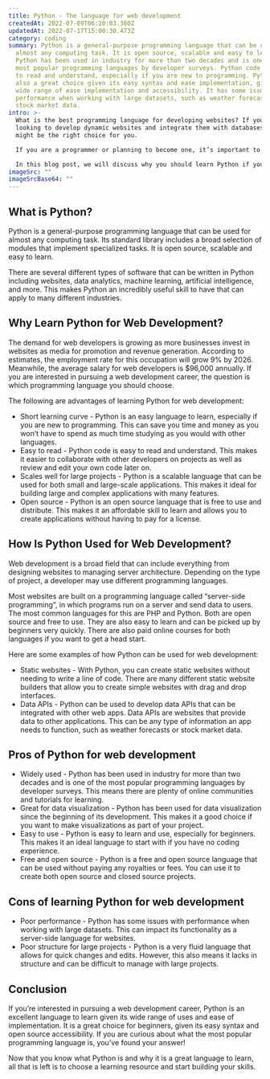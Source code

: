 ```yaml
---
title: Python - The language for web development
createdAt: 2022-07-09T06:20:03.380Z
updatedAt: 2022-07-17T15:00:30.473Z
category: coding
summary: Python is a general-purpose programming language that can be used for
  almost any computing task. It is open source, scalable and easy to learn.
  Python has been used in industry for more than two decades and is one of the
  most popular programming languages by developer surveys. Python code is easy
  to read and understand, especially if you are new to programming. Python is
  also a great choice given its easy syntax and ease implementation, given its
  wide range of ease implementation and accessibility. It has some issues with
  performance when working with large datasets, such as weather forecasts or
  stock market data.
intro: >-
  What is the best programming language for developing websites? If you’re
  looking to develop dynamic websites and integrate them with databases, Python
  might be the right choice for you. 

  If you are a programmer or planning to become one, it’s important to know what technologies will be useful in your future career. As the world of software development shifts from standalone desktop applications to internet-accessible services, new programming languages emerge almost monthly to meet this demand.

  In this blog post, we will discuss why you should learn Python if you want to become a web developer and what kind of job opportunities does it give you. Moreover, we will list some examples of companies using Python in their products as well as some resources on how to start learning this programming language.
imageSrc: ""
imageSrcBase64: ""
---
```


## What is Python?

Python is a general-purpose programming language that can be used for almost any computing task. Its standard library includes a broad selection of modules that implement specialized tasks. It is open source, scalable and easy to learn.

There are several different types of software that can be written in Python including websites, data analytics, machine learning, artificial intelligence, and more. This makes Python an incredibly useful skill to have that can apply to many different industries.

## Why Learn Python for Web Development?

The demand for web developers is growing as more businesses invest in websites as media for promotion and revenue generation. According to estimates, the employment rate for this occupation will grow 9% by 2026. Meanwhile, the average salary for web developers is $96,000 annually. If you are interested in pursuing a web development career, the question is which programming language you should choose.

The following are advantages of learning Python for web development:

- Short learning curve - Python is an easy language to learn, especially if you are new to programming. This can save you time and money as you won’t have to spend as much time studying as you would with other languages.
- Easy to read - Python code is easy to read and understand. This makes it easier to collaborate with other developers on projects as well as review and edit your own code later on.
- Scales well for large projects - Python is a scalable language that can be used for both small and large-scale applications. This makes it ideal for building large and complex applications with many features.
- Open source - Python is an open source language that is free to use and distribute. This makes it an affordable skill to learn and allows you to create applications without having to pay for a license.

## How Is Python Used for Web Development?

Web development is a broad field that can include everything from designing websites to managing server architecture. Depending on the type of project, a developer may use different programming languages.

Most websites are built on a programming language called “server-side programming”, in which programs run on a server and send data to users. The most common languages for this are PHP and Python. Both are open source and free to use. They are also easy to learn and can be picked up by beginners very quickly. There are also paid online courses for both languages if you want to get a head start.

Here are some examples of how Python can be used for web development:

- Static websites - With Python, you can create static websites without needing to write a line of code. There are many different static website builders that allow you to create simple websites with drag and drop interfaces.
- Data APIs - Python can be used to develop data APIs that can be integrated with other web apps. Data APIs are websites that provide data to other applications. This can be any type of information an app needs to function, such as weather forecasts or stock market data.

## Pros of Python for web development

- Widely used - Python has been used in industry for more than two decades and is one of the most popular programming languages by developer surveys. This means there are plenty of online communities and tutorials for learning.
- Great for data visualization - Python has been used for data visualization since the beginning of its development. This makes it a good choice if you want to make visualizations as part of your project.
- Easy to use - Python is easy to learn and use, especially for beginners. This makes it an ideal language to start with if you have no coding experience.
- Free and open source - Python is a free and open source language that can be used without paying any royalties or fees. You can use it to create both open source and closed source projects.

## Cons of learning Python for web development

- Poor performance - Python has some issues with performance when working with large datasets. This can impact its functionality as a server-side language for websites.
- Poor structure for large projects - Python is a very fluid language that allows for quick changes and edits. However, this also means it lacks in structure and can be difficult to manage with large projects.

## Conclusion

If you’re interested in pursuing a web development career, Python is an excellent language to learn given its wide range of uses and ease of implementation. It is a great choice for beginners, given its easy syntax and open source accessibility. If you are curious about what the most popular programming language is, you’ve found your answer!

Now that you know what Python is and why it is a great language to learn, all that is left is to choose a learning resource and start building your skills.
